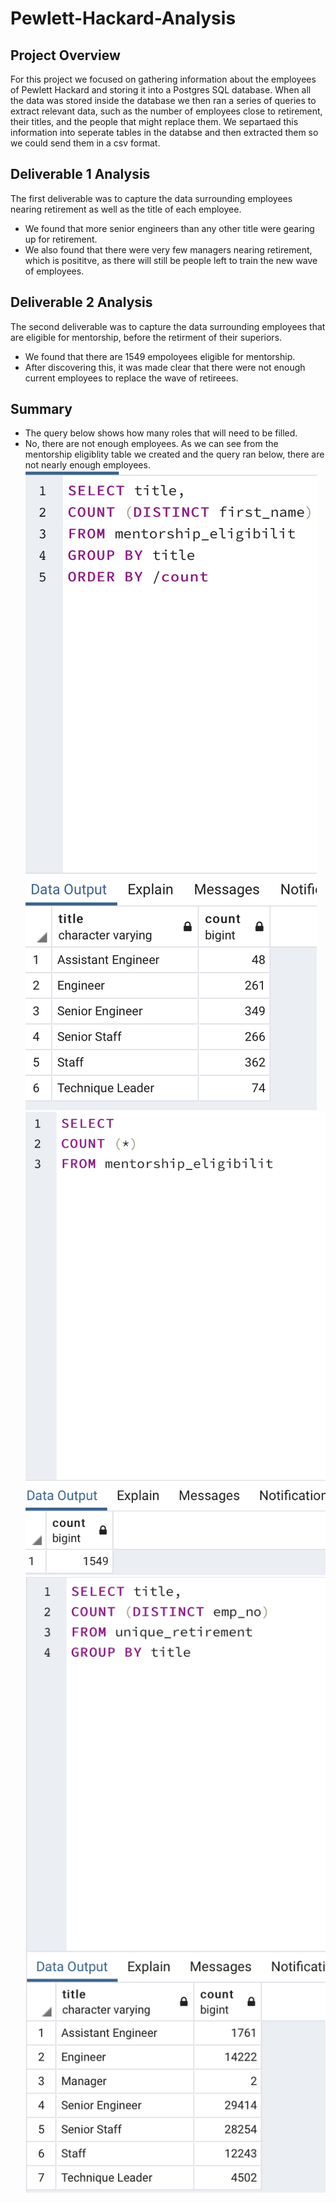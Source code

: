 # Pewlett-Hackard-Analysis
## Project Overview
For this project we focused on gathering information about the employees of Pewlett Hackard and storing it into a Postgres SQL database. When all the data was stored inside the database we then ran a series of queries to extract relevant data, such as the number of employees close to retirement, their titles, and the people that might replace them. We separtaed this information into seperate tables in the databse and then extracted them so we could send them in a csv format. 
## Deliverable 1 Analysis
The first deliverable was to capture the data surrounding employees nearing retirement as well as the title of each employee. 
* We found that more senior engineers than any other title were gearing up for retirement. 
* We also found that there were very few managers nearing retirement, which is posititve, as there will still be people left to train the new wave of employees.
## Deliverable 2 Analysis
The second deliverable was to capture the data surrounding employees that are eligible for mentorship, before the retirment of their superiors.
* We found that there are 1549 empoloyees eligible for mentorship.
* After discovering this, it was made clear that there were not enough current employees to replace the wave of retireees.
## Summary
* The query below shows how many roles that will need to be filled. 
* No, there are not enough employees. As we can see from the mentorship eligiblity table we created and the query ran below, there are not nearly enough employees.
![Query1](Query1.png)
![Query2](Query2.png)
![Query3](Query3.png)
